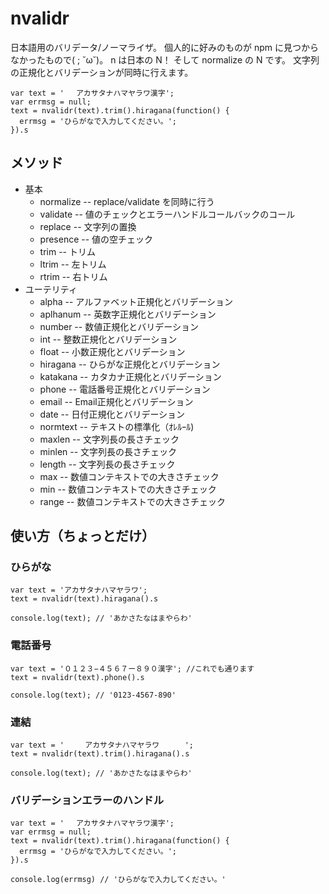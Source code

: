 
nvalidr
================================

日本語用のバリデータ/ノーマライザ。
個人的に好みのものが npm に見つからなかったもので( ; ˘ω˘)。
n は日本の N！ そして normalize の N です。
文字列の正規化とバリデーションが同時に行えます。


    var text = '　 アカサタナハマヤラワ漢字';
    var errmsg = null;
    text = nvalidr(text).trim().hiragana(function() {
      errmsg = 'ひらがなで入力してください。';
    }).s

## メソッド

* 基本
    * normalize  --  replace/validate を同時に行う
    * validate  -- 値のチェックとエラーハンドルコールバックのコール
    * replace -- 文字列の置換
    * presence -- 値の空チェック
    * trim -- トリム
    * ltrim -- 左トリム
    * rtrim -- 右トリム
* ユーテリティ
    * alpha -- アルファベット正規化とバリデーション
    * aplhanum -- 英数字正規化とバリデーション
    * number -- 数値正規化とバリデーション
    * int -- 整数正規化とバリデーション
    * float -- 小数正規化とバリデーション
    * hiragana -- ひらがな正規化とバリデーション
    * katakana -- カタカナ正規化とバリデーション
    * phone -- 電話番号正規化とバリデーション
    * email -- Email正規化とバリデーション
    * date -- 日付正規化とバリデーション
    * normtext -- テキストの標準化（ｵﾚﾙｰﾙ)
    * maxlen -- 文字列長の長さチェック
    * minlen -- 文字列長の長さチェック
    * length -- 文字列長の長さチェック
    * max -- 数値コンテキストでの大きさチェック
    * min -- 数値コンテキストでの大きさチェック
    * range -- 数値コンテキストでの大きさチェック





## 使い方（ちょっとだけ）

### ひらがな

    var text = 'アカサタナハマヤラワ';
    text = nvalidr(text).hiragana().s

    console.log(text); // 'あかさたなはまやらわ'


### 電話番号

    var text = '０１２３−４５６７ー８９０漢字'; //これでも通ります
    text = nvalidr(text).phone().s

    console.log(text); // '0123-4567-890'


### 連結

    var text = ' 　	アカサタナハマヤラワ	  　';
    text = nvalidr(text).trim().hiragana().s

    console.log(text); // 'あかさたなはまやらわ'


### バリデーションエラーのハンドル

    var text = '　 アカサタナハマヤラワ漢字';
    var errmsg = null;
    text = nvalidr(text).trim().hiragana(function() {
      errmsg = 'ひらがなで入力してください。';
    }).s

    console.log(errmsg) // 'ひらがなで入力してください。'


